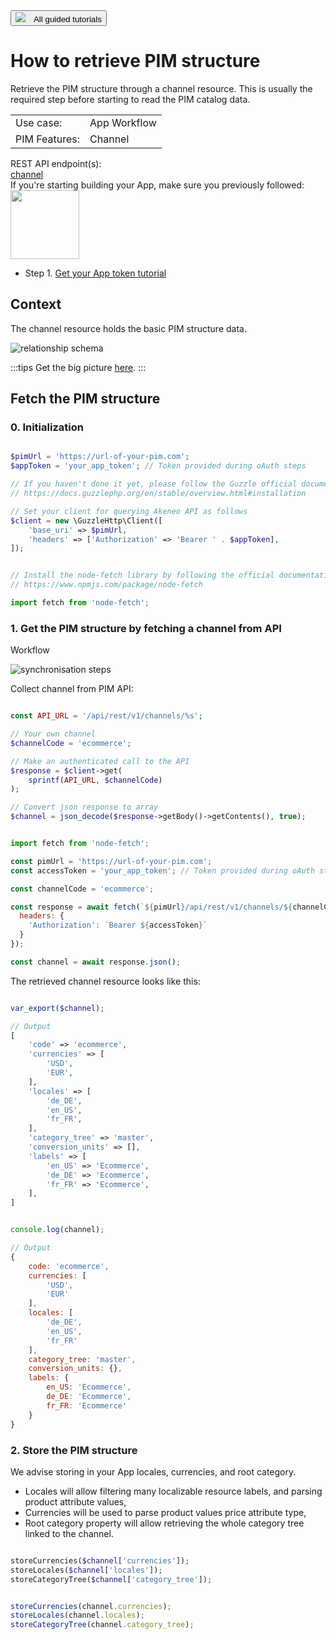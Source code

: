 <a href="/tutorials/homepage.html" class="back-button">
   <button>
      <img src="/img/icons/icon--arrow-back.svg" style="margin-right: 10px;">
      All guided tutorials
   </button>
</a>

# How to retrieve PIM structure

Retrieve the PIM structure through a channel resource. This is usually the required step before starting to read the PIM catalog data.

<table class="tag-container">
    <tr>
        <td>Use case:</td>
        <td>
            <div class="tag-not-selectable">
                <div class="tag-color tag-color-light-blue"></div>
                <div class="tag-label">App Workflow</div>
            </div>
        </td>
    </tr>
    <tr>
        <td>PIM Features:</td>
        <td>
            <div class="tag-not-selectable">
                <div class="tag-color tag-color-red"></div>
                <div class="tag-label">Channel</div>
            </div>
        </td>
    </tr>
</table>

<div class="endpoint-container">
    <div class="endpoint-text">REST API endpoint(s):</div>
    <a href="/api-reference.html#Channel" class="endpoint-link" target="_blank" rel="noopener noreferrer">channel</a>
</div>

<div class="block-requirements">
    <div class="block-requirements-headline">
        If you're starting building your App, make sure you previously followed:
    </div>
    <div class="block-requirements-row">
        <img src="../../img/illustrations/illus--Attributegroup.svg" width="110px">
        <div class="block-requirements-steps">
            <ul>
                <li>Step 1. <a href="how-to-get-your-app-token.html" target="_blank" rel="noopener noreferrer">Get your App token tutorial</a></li>
            </ul>
        </div>
    </div>
</div>


## Context

The channel resource holds the basic PIM structure data.

![relationship schema](../../img/getting-started/synchronize-pim-products/step-1-objects-relationship-schema.svg)

:::tips
Get the big picture <a href="/getting-started/synchronize-pim-products-6x/step-0.html" target="_blank" rel="noopener noreferrer">here</a>.
:::

## Fetch the PIM structure

### 0. Initialization

```php [activate:PHP]

$pimUrl = 'https://url-of-your-pim.com';
$appToken = 'your_app_token'; // Token provided during oAuth steps

// If you haven't done it yet, please follow the Guzzle official documentation for installing the client 
// https://docs.guzzlephp.org/en/stable/overview.html#installation

// Set your client for querying Akeneo API as follows
$client = new \GuzzleHttp\Client([
    'base_uri' => $pimUrl,
    'headers' => ['Authorization' => 'Bearer ' . $appToken],
]);
```

```javascript [activate:NodeJS]

// Install the node-fetch library by following the official documentation:
// https://www.npmjs.com/package/node-fetch

import fetch from 'node-fetch';
```

### 1. Get the PIM structure by fetching a channel from API

Workflow

![synchronisation steps](../../img/getting-started/synchronize-pim-products/step-1-steps-schema.svg)

Collect channel from PIM API:

```php [activate:PHP]

const API_URL = '/api/rest/v1/channels/%s';

// Your own channel
$channelCode = 'ecommerce';

// Make an authenticated call to the API
$response = $client->get(
	sprintf(API_URL, $channelCode)
);

// Convert json response to array
$channel = json_decode($response->getBody()->getContents(), true);
```

```javascript [activate:NodeJS]

import fetch from 'node-fetch';

const pimUrl = 'https://url-of-your-pim.com';
const accessToken = 'your_app_token'; // Token provided during oAuth steps

const channelCode = 'ecommerce';

const response = await fetch(`${pimUrl}/api/rest/v1/channels/${channelCode}`, {
  headers: {
    'Authorization': `Bearer ${accessToken}`
  }
});

const channel = await response.json();
```

The retrieved channel resource looks like this:

```php [activate:PHP]

var_export($channel);

// Output
[
    'code' => 'ecommerce',
    'currencies' => [
        'USD',
        'EUR',
    ],
    'locales' => [
        'de_DE',
        'en_US',
        'fr_FR',
    ],
    'category_tree' => 'master',
    'conversion_units' => [],
    'labels' => [
        'en_US' => 'Ecommerce',
        'de_DE' => 'Ecommerce',
        'fr_FR' => 'Ecommerce',
    ],
]
```

```javascript [activate:NodeJS]

console.log(channel);

// Output
{
    code: 'ecommerce',
    currencies: [
        'USD',
        'EUR'
    ],
    locales: [
        'de_DE',
        'en_US',
        'fr_FR'
    ],
    category_tree: 'master',
    conversion_units: {},
    labels: {
        en_US: 'Ecommerce',
        de_DE: 'Ecommerce',
        fr_FR: 'Ecommerce'
    }
}
````

### 2. Store the PIM structure

We advise storing in your App locales, currencies, and root category.
- Locales will allow filtering many localizable resource labels, and parsing product attribute values,
- Currencies will be used to parse product values price attribute type,
- Root category property will allow retrieving the whole category tree linked to the channel.

```php [activate:PHP]

storeCurrencies($channel['currencies']);
storeLocales($channel['locales']);
storeCategoryTree($channel['category_tree']);
```

```javascript [activate:NodeJS]

storeCurrencies(channel.currencies);
storeLocales(channel.locales);
storeCategoryTree(channel.category_tree);
```
